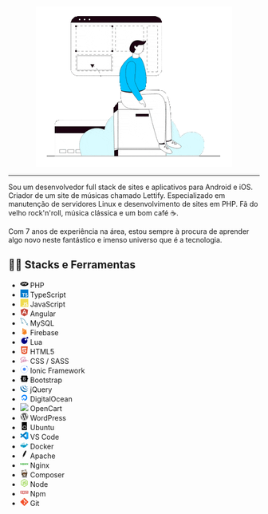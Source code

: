 <div align="center"><img src="https://github.com/willdevx/willdevx/blob/main/work.gif"></div>

---

Sou um desenvolvedor full stack de sites e aplicativos para Android e iOS. Criador de um site de músicas chamado Lettify. Especializado em manutenção de servidores Linux e desenvolvimento de sites em PHP. Fã do velho rock'n'roll, música clássica e um bom café ☕.

Com 7 anos de experiência na área, estou sempre à procura de aprender algo novo neste fantástico e imenso universo que é a tecnologia. 

## 🧑‍💻 Stacks e Ferramentas
+ <img height="16" align="bottom" src="https://github.com/devicons/devicon/blob/master/icons/php/php-plain.svg"> PHP
+ <img height="16" src="https://github.com/devicons/devicon/blob/master/icons/typescript/typescript-plain.svg"> TypeScript
+ <img height="16" src="https://github.com/devicons/devicon/blob/master/icons/javascript/javascript-plain.svg"> JavaScript
+ <img height="16" src="https://github.com/devicons/devicon/blob/master/icons/angularjs/angularjs-plain.svg"> Angular
+ <img height="16" src="https://github.com/devicons/devicon/blob/master/icons/mysql/mysql-plain.svg"> MySQL
+ <img height="16" src="https://github.com/devicons/devicon/blob/master/icons/firebase/firebase-plain.svg"> Firebase
+ <img height="16" src="https://github.com/devicons/devicon/blob/master/icons/lua/lua-plain.svg"> Lua
+ <img height="16" src="https://github.com/devicons/devicon/blob/master/icons/html5/html5-plain.svg"> HTML5
+ <img height="16" src="https://github.com/devicons/devicon/blob/master/icons/sass/sass-original.svg"> CSS / SASS
+ <img height="16" src="https://github.com/devicons/devicon/blob/master/icons/ionic/ionic-original.svg"> Ionic Framework
+ <img height="16" src="https://github.com/devicons/devicon/blob/master/icons/bootstrap/bootstrap-plain.svg"> Bootstrap
+ <img height="16" src="https://github.com/devicons/devicon/blob/master/icons/jquery/jquery-plain.svg"> jQuery
+ <img height="16" src="https://github.com/devicons/devicon/blob/master/icons/digitalocean/digitalocean-original.svg"> DigitalOcean
+ <img height="16" src="https://upload.wikimedia.org/wikipedia/commons/1/1a/OpenCart_icon.svg"> OpenCart
+ <img height="16" src="https://github.com/devicons/devicon/blob/master/icons/wordpress/wordpress-plain.svg"> WordPress
+ <img height="16" src="https://github.com/devicons/devicon/blob/master/icons/ubuntu/ubuntu-plain.svg"> Ubuntu
+ <img height="16" src="https://github.com/devicons/devicon/blob/master/icons/vscode/vscode-original.svg"> VS Code
+ <img height="16" src="https://github.com/devicons/devicon/blob/master/icons/docker/docker-plain.svg"> Docker
+ <img height="16" src="https://github.com/devicons/devicon/blob/master/icons/apache/apache-plain.svg"> Apache
+ <img height="16" src="https://github.com/devicons/devicon/blob/master/icons/nginx/nginx-original.svg"> Nginx
+ <img height="16" src="https://github.com/devicons/devicon/blob/master/icons/composer/composer-original.svg"> Composer
+ <img height="16" src="https://github.com/devicons/devicon/blob/master/icons/nodejs/nodejs-original.svg"> Node
+ <img height="16" src="https://github.com/devicons/devicon/blob/master/icons/npm/npm-original-wordmark.svg"> Npm
+ <img height="16" src="https://github.com/devicons/devicon/blob/master/icons/git/git-original.svg"> Git

<!--
**willdevx/willdevx** is a ✨ _special_ ✨ repository because its `README.md` (this file) appears on your GitHub profile.

Here are some ideas to get you started:

- 🔭 I’m currently working on ...
- 🌱 I’m currently learning ...
- 👯 I’m looking to collaborate on ...
- 🤔 I’m looking for help with ...
- 💬 Ask me about ...
- 📫 How to reach me: ...
- 😄 Pronouns: ...
- ⚡ Fun fact: ...
-->

